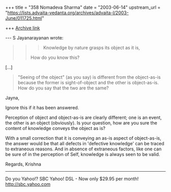 +++
title = "358 Nomadeva Sharma"
date = "2003-06-14"
upstream_url = "https://lists.advaita-vedanta.org/archives/advaita-l/2003-June/011725.html"

+++
[Archive link](https://lists.advaita-vedanta.org/archives/advaita-l/2003-June/011725.html)

--- S Jayanarayanan <sjayana at yahoo.com> wrote:

> > > Knowledge by nature grasps its object as it is, 
> > 
> > How do you know this?

[...]

> "Seeing of the object" (as you say) is different from
> the object-as-is because the former is sight-of-object
> and the other is object-as-is. How do you say that the
> two are the same? 

Jayna, 

Ignore this if it has been answered.

Perception of object and object-as-is are clearly different; one is an
event, the other is an object (obviously). Is your question, how are
you sure the content of knowledge conveys the object as is? 

With a small correction that it is conveying an as-is aspect of
object-as-is, the answer would be that all defects in 'defective
knowledge' can be traced to extraneous reasons. And in absence of
extraneous factors, like one can be sure of in the perception of Self,
knowledge is always seen to be valid.

Regards,
Krishna

__________________________________
Do you Yahoo!?
SBC Yahoo! DSL - Now only $29.95 per month!
http://sbc.yahoo.com

